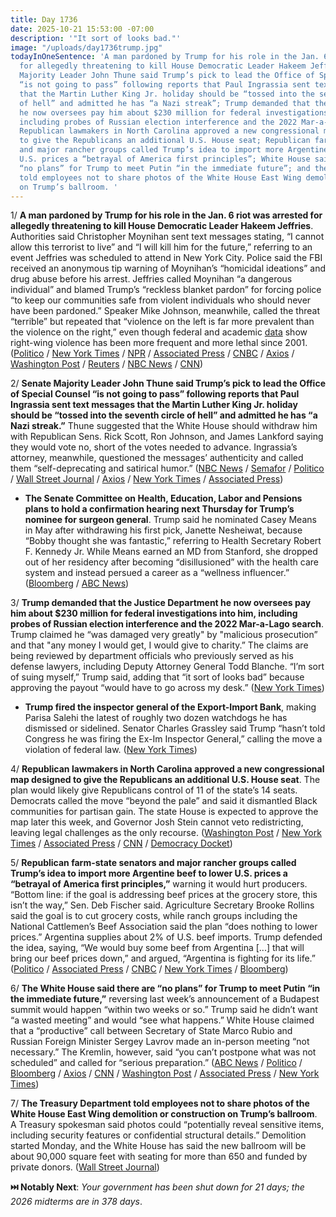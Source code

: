 ```yaml
---
title: Day 1736
date: 2025-10-21 15:53:00 -07:00
description: '"It sort of looks bad."'
image: "/uploads/day1736trump.jpg"
todayInOneSentence: 'A man pardoned by Trump for his role in the Jan. 6 riot was arrested
  for allegedly threatening to kill House Democratic Leader Hakeem Jeffries; Senate
  Majority Leader John Thune said Trump’s pick to lead the Office of Special Counsel
  “is not going to pass” following reports that Paul Ingrassia sent text messages
  that the Martin Luther King Jr. holiday should be “tossed into the seventh circle
  of hell” and admitted he has “a Nazi streak”; Trump demanded that the Justice Department
  he now oversees pay him about $230 million for federal investigations into him,
  including probes of Russian election interference and the 2022 Mar-a-Lago search;
  Republican lawmakers in North Carolina approved a new congressional map designed
  to give the Republicans an additional U.S. House seat; Republican farm-state senators
  and major rancher groups called Trump’s idea to import more Argentine beef to lower
  U.S. prices a “betrayal of America first principles”; White House said there are
  “no plans” for Trump to meet Putin “in the immediate future”; and the Treasury Department
  told employees not to share photos of the White House East Wing demolition or construction
  on Trump’s ballroom. '
---
```


1/ **A man pardoned by Trump for his role in the Jan. 6 riot was arrested for allegedly threatening to kill House Democratic Leader Hakeem Jeffries**. Authorities said Christopher Moynihan sent text messages stating, “I cannot allow this terrorist to live” and “I will kill him for the future,” referring to an event Jeffries was scheduled to attend in New York City. Police said the FBI received an anonymous tip warning of Moynihan’s “homicidal ideations” and drug abuse before his arrest. Jeffries called Moynihan “a dangerous individual” and blamed Trump’s “reckless blanket pardon” for forcing police “to keep our communities safe from violent individuals who should never have been pardoned.” Speaker Mike Johnson, meanwhile, called the threat “terrible” but repeated that “violence on the left is far more prevalent than the violence on the right,” even though federal and academic [data](https://theconversation.com/right-wing-extremist-violence-is-more-frequent-and-more-deadly-than-left-wing-violence-what-the-data-shows-265367) show right-wing violence has been more frequent and more lethal since 2001. ([Politico](https://www.politico.com/news/2025/10/21/jan-6-rioter-charged-hakeem-jeffries-00616481) / [New York Times](https://www.nytimes.com/2025/10/21/us/politics/jan-6-rioter-hakeem-jeffries-threats.html) / [NPR](https://www.npr.org/2025/10/21/g-s1-94359/january-6-rioter-pardon-hakeem-jeffries-threat) / [Associated Press](https://apnews.com/article/capitol-riot-jeffries-death-threat-ad3fefcd3a6c7dc6340e14eb7b954936) / [CNBC](https://www.cnbc.com/2025/10/21/trump-jan-6-pardon-hakeem-jeffries-kill-threat.html) / [Axios](https://www.axios.com/2025/10/21/pardoned-jan-6-rioter-charged-with-plotting-jeffries-assassination) / [Washington Post](https://www.washingtonpost.com/politics/2025/10/21/pardoned-rioter-arrested-death-threat-jeffries/) / [Reuters](https://www.reuters.com/legal/government/pardoned-jan-6-rioter-accused-threatening-us-democratic-leader-jeffries-2025-10-21/) / [NBC News](https://www.nbcnews.com/politics/justice-department/jan-6-rioter-pardoned-trump-charged-threats-hakeem-jeffries-rcna238854) / [CNN](https://www.cnn.com/2025/10/21/politics/pardoned-capitol-rioter-arrested-hakeem-jeffries-threat))

2/ **Senate Majority Leader John Thune said Trump’s pick to lead the Office of Special Counsel “is not going to pass” following reports that Paul Ingrassia sent text messages that the Martin Luther King Jr. holiday should be “tossed into the seventh circle of hell” and admitted he has “a Nazi streak.”** Thune suggested that the White House should withdraw him with Republican Sens. Rick Scott, Ron Johnson, and James Lankford saying they would vote no, short of the votes needed to advance.   Ingrassia’s attorney, meanwhile, questioned the messages’ authenticity and called them “self-deprecating and satirical humor.” ([NBC News](https://www.nbcnews.com/politics/congress/john-thune-says-trump-nominee-paul-ingrassia-wont-get-confirmed-osc-rcna238787) / [Semafor](https://www.semafor.com/article/10/20/2025/republicans-set-to-reject-trump-nominee-ingrassia) / [Politico](https://www.politico.com/live-updates/2025/10/21/congress/john-thune-paul-ingrassia-hearing-00616569) / [Wall Street Journal](https://www.wsj.com/politics/policy/paul-ingrassia-trump-nominee-716b875f) / [Axios](https://www.axios.com/2025/10/21/paul-ingrassia-trump-texts-senate-confirmation) / [New York Times](https://www.nytimes.com/2025/10/21/us/politics/paul-ingrassia-trump-senate.html) / [Associated Press](https://apnews.com/article/ingrassia-trump-nomination-republicans-316acf5f76153521d10c4e5410929fcf))

* **The Senate Committee on Health, Education, Labor and Pensions plans to hold a confirmation hearing next Thursday for Trump’s nominee for surgeon general**. Trump said he nominated Casey Means in May after withdrawing his first pick, Janette Nesheiwat, because “Bobby thought she was fantastic,” referring to Health Secretary Robert F. Kennedy Jr. While Means earned an MD from Stanford, she dropped out of her residency after becoming “disillusioned” with the health care system and instead persued a career as a “wellness influencer.” ([Bloomberg](https://www.bloomberg.com/news/articles/2025-10-21/senate-plans-confirmation-hearing-for-surgeon-general-nominee) / [ABC News](https://abcnews.go.com/Politics/senate-plans-hearing-trumps-surgeon-general-pick-casey/story?id=126729714))

3/ **Trump demanded that the Justice Department he now oversees pay him about $230 million for federal investigations into him, including probes of Russian election interference and the 2022 Mar-a-Lago search**. Trump claimed he “was damaged very greatly" by "malicious prosecution” and that "any money I would get, I would give to charity.” The claims are being reviewed by department officials who previously served as his defense lawyers, including Deputy Attorney General Todd Blanche. “I’m sort of suing myself,” Trump said, adding that “it sort of looks bad” because approving the payout “would have to go across my desk.” ([New York Times](https://www.nytimes.com/2025/10/21/us/politics/trump-justice-department-compensation.html))

* **Trump fired the inspector general of the Export-Import Bank**, making Parisa Salehi the latest of roughly two dozen watchdogs he has dismissed or sidelined. Senator Charles Grassley said Trump “hasn’t told Congress he was firing the Ex-Im Inspector General,” calling the move a violation of federal law. ([New York Times](https://www.nytimes.com/2025/10/21/us/politics/trump-inspectors-general.html))

4/ **Republican lawmakers in North Carolina approved a new congressional map designed to give the Republicans an additional U.S. House seat**. The plan would likely give Republicans control of 11 of the state’s 14 seats. Democrats called the move “beyond the pale” and said it dismantled Black communities for partisan gain. The state House is expected to approve the map later this week, and Governor Josh Stein cannot veto redistricting, leaving legal challenges as the only recourse. ([Washington Post](https://www.washingtonpost.com/politics/2025/10/21/north-carolina-redistricting-map-passes/) / [New York Times](https://www.nytimes.com/2025/10/21/us/north-carolina-congressional-map-republicans.html) / [Associated Press](https://apnews.com/article/north-carolina-redistricting-congress-republicans-trump-580a40f378ddbea02aa5914a5772e9d8) / [CNN](https://www.cnn.com/2025/10/21/politics/north-carolina-redistricting) / [Democracy Docket](https://www.democracydocket.com/news-alerts/gop-continues-to-ignore-ohios-bipartisan-redistricting-process-paving-way-for-another-trump-dictated-gerrymander/))

5/ **Republican farm-state senators and major rancher groups called Trump’s idea to import more Argentine beef to lower U.S. prices a “betrayal of America first principles,”** warning it would hurt producers. “Bottom line: if the goal is addressing beef prices at the grocery store, this isn’t the way,” Sen. Deb Fischer said. Agriculture Secretary Brooke Rollins said the goal is to cut grocery costs, while ranch groups including the National Cattlemen’s Beef Association said the plan “does nothing to lower prices.” Argentina supplies about 2% of U.S. beef imports. Trump defended the idea, saying, “We would buy some beef from Argentina \[...\] that will bring our beef prices down,” and argued, “Argentina is fighting for its life.” ([Politico](https://www.politico.com/live-updates/2025/10/21/congress/republican-senators-trump-argentina-beef-imports-00616712) / [Associated Press](https://apnews.com/article/beef-prices-cattle-imports-trump-argentina-9f8e9efd6e74e958c586ea1e32797ba2) / [CNBC](https://www.cnbc.com/2025/10/21/trump-argentina-beef-republican-fischer.html) / [New York Times](https://www.nytimes.com/2025/10/20/us/politics/trump-argentina-beef.html) / [Bloomberg](https://www.bloomberg.com/news/articles/2025-10-21/us-plans-to-open-land-for-cattle-ranching-as-beef-prices-soar))

6/ **The White House said there are “no plans” for Trump to meet Putin “in the immediate future,”** reversing last week’s announcement of a Budapest summit would happen “within two weeks or so.” Trump said he didn’t want “a wasted meeting” and would “see what happens.” White House claimed that a “productive” call between Secretary of State Marco Rubio and Russian Foreign Minister Sergey Lavrov made an in-person meeting “not necessary.” The Kremlin, however, said “you can’t postpone what was not scheduled” and called for “serious preparation.” ([ABC News](https://abcnews.go.com/Politics/plans-trump-putin-meet-immediate-future-white-house/story?id=126724724) / [Politico](https://www.politico.com/news/2025/10/21/trump-putin-summit-uncertain-00616500) / [Bloomberg](https://www.bloomberg.com/news/articles/2025-10-21/white-house-plays-down-prospects-for-quick-putin-trump-meeting) / [Axios](https://www.axios.com/2025/10/21/trump-putin-summit-on-hold-russia-ukraine-war) / [CNN](https://www.cnn.com/2025/10/20/politics/trump-putin-meeting-possible-delay-russia-ukraine) / [Washington Post](https://www.washingtonpost.com/world/2025/10/21/russia-ukraine-trump-peace-putin-ceasefire/) / [Associated Press](https://apnews.com/article/russia-ukraine-war-putin-trump-1f22a02dda9adff079383370ee69f95c) / [New York Times](https://www.nytimes.com/2025/10/21/us/politics/trump-putin-ukraine-meeting.html))

7/ **The Treasury Department told employees not to share photos of the White House East Wing demolition or construction on Trump’s ballroom**. A Treasury spokesman said photos could “potentially reveal sensitive items, including security features or confidential structural details.” Demolition started Monday, and the White House has said the new ballroom will be about 90,000 square feet with seating for more than 650 and funded by private donors. ([Wall Street Journal](https://www.wsj.com/politics/policy/treasury-tells-employees-not-to-share-photos-of-white-house-ballroom-construction-1d4f2c49))

**⏭️ Notably Next**: *Your government has been shut down for 21 days; the 2026 midterms are in 378 days*.